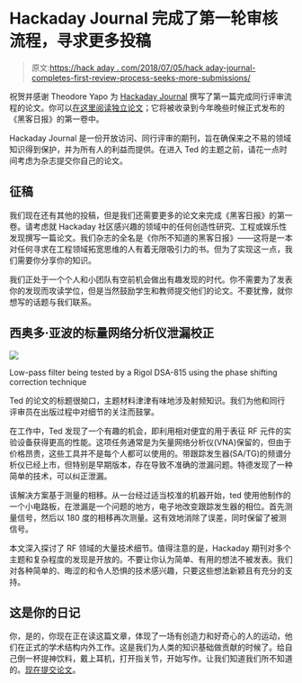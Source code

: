 # Hackaday Journal 完成了第一轮审核流程，寻求更多投稿

> 原文:[https://hack aday . com/2018/07/05/hack aday-journal-completes-first-review-process-seeks-more-submissions/](https://hackaday.com/2018/07/05/hackaday-journal-completes-first-review-process-seeks-more-submissions/)

祝贺并感谢 Theodore Yapo 为 [Hackaday Journal](https://journal.hackaday.io/) 撰写了第一篇完成同行评审流程的论文。你可以[在这里阅读独立论文](https://drive.google.com/file/d/132w56treJsABD6a_0f7Oilfb4Dvm1751/view?usp=sharing)；它将被收录到今年晚些时候正式发布的《黑客日报》的第一卷中。

Hackaday Journal 是一份开放访问、同行评审的期刊，旨在确保来之不易的领域知识得到保护，并为所有人的利益而提供。在进入 Ted 的主题之前，请花一点时间考虑为杂志提交你自己的论文。

## 征稿

我们现在还有其他的投稿，但是我们还需要更多的论文来完成《黑客日报》的第一卷。请考虑就 Hackaday 社区感兴趣的领域中的任何创造性研究、工程或娱乐性发现撰写一篇论文。我们杂志的全名是《你所不知道的黑客日报》——这将是一本对任何寻求在工程领域拓宽思维的人有着无限吸引力的书。但为了实现这一点，我们需要你分享你的知识。

我们正处于一个个人和小团队有空前机会做出有趣发现的时代。你不需要为了发表你的发现而攻读学位，但是当然鼓励学生和教师提交他们的论文。不要犹豫，就你想写的话题与我们联系。

## 西奥多·亚波的标量网络分析仪泄漏校正

![](../Images/b777145fc37932803ff24c65552d440e.png)

Low-pass filter being tested by a Rigol DSA-815 using the phase shifting correction technique

Ted 的论文的标题很拗口，主题材料津津有味地涉及射频知识。我们为他和同行评审员在出版过程中对细节的关注而鼓掌。

在工作中，Ted 发现了一个有趣的机会，即利用相对便宜的用于表征 RF 元件的实验设备获得更高的性能。这项任务通常是为矢量网络分析仪(VNA)保留的，但由于价格昂贵，这些工具并不是每个人都可以使用的。带跟踪发生器(SA/TG)的频谱分析仪已经上市，但特别是早期版本，存在导致不准确的泄漏问题。特德发现了一种简单的技术，可以纠正泄漏。

该解决方案基于测量的相移。从一台经过适当校准的机器开始，ted 使用他制作的一个小电路板，在泄漏是一个问题的地方，电子地改变跟踪发生器的相位。首先测量信号，然后以 180 度的相移再次测量。这有效地消除了误差，同时保留了被测信号。

本文深入探讨了 RF 领域的大量技术细节。值得注意的是，Hackaday 期刊对多个主题和复杂程度的发现是开放的。不要让你认为简单、有用的想法不被发表。我们对各种简单的、晦涩的和令人恐惧的技术感兴趣，只要这些想法新颖且有充分的支持。

## 这是你的日记

你，是的，你现在正在读这篇文章，体现了一场有创造力和好奇心的人的运动，他们在正式的学术结构内外工作。这是我们为人类的知识基础做贡献的时候了。给自己倒一杯提神饮料，戴上耳机，打开指关节，开始写作。让我们知道我们所不知道的。[现在提交论文](https://journal.hackaday.io/submissions)。